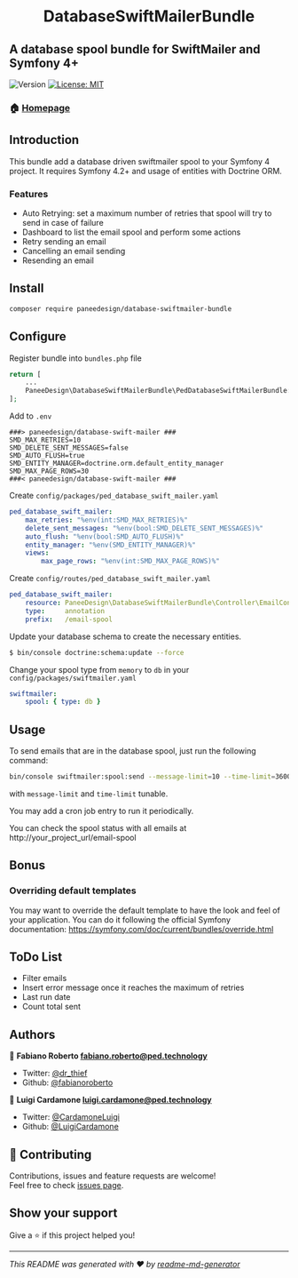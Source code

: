<h1 align="center">DatabaseSwiftMailerBundle</h1>
<h2>A database spool bundle for SwiftMailer and Symfony 4+</h2>
<p>
  <img alt="Version" src="https://img.shields.io/badge/version-3.0.0-blue.svg?cacheSeconds=2592000" />
  <a href="#" target="_blank">
    <img alt="License: MIT" src="https://img.shields.io/badge/License-MIT-yellow.svg" />
  </a>
</p>

### 🏠 [Homepage](https://github.com/paneedesign/DatabaseSwiftMailerBundle)

## Introduction

This bundle add a database driven swiftmailer spool to your Symfony 4 project. It requires Symfony 4.2+ and usage of entities with Doctrine ORM.

### Features

- Auto Retrying: set a maximum number of retries that spool will try to send in case of failure
- Dashboard to list the email spool and perform some actions
- Retry sending an email
- Cancelling an email sending 
- Resending an email

## Install

```sh
composer require paneedesign/database-swiftmailer-bundle
```

## Configure

Register bundle into `bundles.php` file

```php
return [
    ...
    PaneeDesign\DatabaseSwiftMailerBundle\PedDatabaseSwiftMailerBundle::class => ['all' => true],
];
```

Add to `.env`

```dotenv
###> paneedesign/database-swift-mailer ###
SMD_MAX_RETRIES=10
SMD_DELETE_SENT_MESSAGES=false
SMD_AUTO_FLUSH=true
SMD_ENTITY_MANAGER=doctrine.orm.default_entity_manager
SMD_MAX_PAGE_ROWS=30
###< paneedesign/database-swift-mailer ###
```

Create `config/packages/ped_database_swift_mailer.yaml`

```yaml
ped_database_swift_mailer:
    max_retries: "%env(int:SMD_MAX_RETRIES)%"
    delete_sent_messages: "%env(bool:SMD_DELETE_SENT_MESSAGES)%"
    auto_flush: "%env(bool:SMD_AUTO_FLUSH)%"
    entity_manager: "%env(SMD_ENTITY_MANAGER)%"
    views:
        max_page_rows: "%env(int:SMD_MAX_PAGE_ROWS)%"
```

Create `config/routes/ped_database_swift_mailer.yaml`

```yaml
ped_database_swift_mailer:
    resource: PaneeDesign\DatabaseSwiftMailerBundle\Controller\EmailController
    type:     annotation
    prefix:   /email-spool
```

Update your database schema to create the necessary entities.

```sh
$ bin/console doctrine:schema:update --force
```

Change your spool type from `memory` to `db` in your `config/packages/swiftmailer.yaml`

```yaml
swiftmailer:
    spool: { type: db }
```


## Usage

To send emails that are in the database spool, just run the following command:

```sh
bin/console swiftmailer:spool:send --message-limit=10 --time-limit=3600 
```

with `message-limit` and `time-limit` tunable.

You may add a cron job entry to run it periodically.

You can check the spool status with all emails at http://your_project_url/email-spool

## Bonus

### Overriding default templates 

You may want to override the default template to have the look and feel of your application. You can do it following the official Symfony documentation:
https://symfony.com/doc/current/bundles/override.html

## ToDo List

- Filter emails
- Insert error message once it reaches the maximum of retries
- Last run date
- Count total sent

## Authors

👤 **Fabiano Roberto <fabiano.roberto@ped.technology>**

* Twitter: [@dr_thief](https://twitter.com/dr_thief)
* Github: [@fabianoroberto](https://github.com/fabianoroberto)

👤 **Luigi Cardamone <luigi.cardamone@ped.technology>**

* Twitter: [@CardamoneLuigi](https://twitter.com/CardamoneLuigi)
* Github: [@LuigiCardamone](https://github.com/LuigiCardamone)

## 🤝 Contributing

Contributions, issues and feature requests are welcome!<br />Feel free to check [issues page](https://github.com/paneedesign/DatabaseSwiftMailerBundle/issues).

## Show your support

Give a ⭐️ if this project helped you!

***
_This README was generated with ❤️ by [readme-md-generator](https://github.com/kefranabg/readme-md-generator)_
